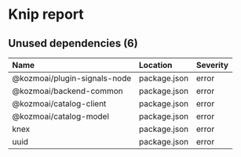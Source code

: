 # Knip report

## Unused dependencies (6)

| Name                           | Location     | Severity |
| :----------------------------- | :----------- | :------- |
| @kozmoai/plugin-signals-node | package.json | error    |
| @kozmoai/backend-common      | package.json | error    |
| @kozmoai/catalog-client      | package.json | error    |
| @kozmoai/catalog-model       | package.json | error    |
| knex                           | package.json | error    |
| uuid                           | package.json | error    |

